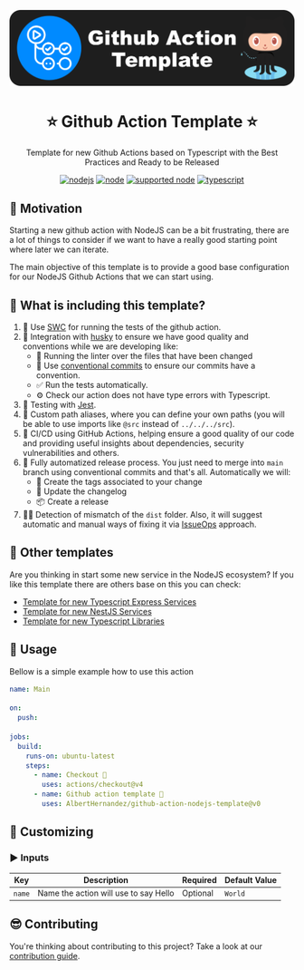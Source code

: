 <p align="center">
  <a href="https://github.com/AlbertHernandez/github-action-nodejs-template" target="blank"><img src="images/logo.png" alt="Github Actions Logo" width="512" /></a>
</p>

<h1 align="center">⭐ Github Action Template ⭐</h1>

<p align="center">
  Template for new Github Actions based on Typescript with the Best Practices and Ready to be Released
</p>

<p align="center">
  <a href="https://github.com/AlbertHernandez/github-action-nodejs-template/actions/workflows/node.yml?branch=main"><img src="https://github.com/AlbertHernandez/github-action-nodejs-template/actions/workflows/node.yml/badge.svg?branch=main" alt="nodejs"/></a>
  <a href="https://nodejs.org/docs/latest-v20.x/api/index.html"><img src="https://img.shields.io/badge/node-20.x-green.svg" alt="node"/></a>
  <a href="https://nodejs.org"><img src="https://img.shields.io/badge/supported_node-18.x_--_20.x-forestgreen.svg" alt="supported node"/></a>
  <a href="https://www.typescriptlang.org/"><img src="https://img.shields.io/badge/typescript-5.x-blue.svg" alt="typescript"/></a>
</p>

## 👀 Motivation

Starting a new github action with NodeJS can be a bit frustrating, there are a lot of things to consider if we want to have a really good starting point where later we can iterate.

The main objective of this template is to provide a good base configuration for our NodeJS Github Actions that we can start using.

## 🌟 What is including this template?

1. 👷 Use [SWC](https://swc.rs/) for running the tests of the github action.
2. 🐶 Integration with [husky](https://typicode.github.io/husky/) to ensure we have good quality and conventions while we are developing like:
   - 💅 Running the linter over the files that have been changed
   - 💬 Use [conventional commits](https://www.conventionalcommits.org/en/v1.0.0/) to ensure our commits have a convention.
   - ✅ Run the tests automatically.
   - ⚙️ Check our action does not have type errors with Typescript.
3. 🧪 Testing with [Jest](https://jestjs.io/es-ES/).
4. 📌 Custom path aliases, where you can define your own paths (you will be able to use imports like `@src` instead of `../../../src`).
5. 🚀 CI/CD using GitHub Actions, helping ensure a good quality of our code and providing useful insights about dependencies, security vulnerabilities and others.
6. 🥷 Fully automatized release process. You just need to merge into `main` branch using conventional commits and that's all. Automatically we will:
   - 📍 Create the tags associated to your change
   - 📝 Update the changelog
   - 📦 Create a release
7. 👮🏻 Detection of mismatch of the `dist` folder. Also, it will suggest automatic and manual ways of fixing it via [IssueOps](https://github.com/marketplace/actions/slash-command-dispatch) approach.

## 🤩 Other templates

Are you thinking in start some new service in the NodeJS ecosystem? If you like this template there are others base on this you can check:

- [Template for new Typescript Express Services](https://github.com/AlbertHernandez/express-typescript-service-template)
- [Template for new NestJS Services](https://github.com/AlbertHernandez/nestjs-service-template)
- [Template for new Typescript Libraries](https://github.com/AlbertHernandez/typescript-library-template)

## 👀 Usage

Bellow is a simple example how to use this action

```yaml
name: Main

on:
  push:

jobs:
  build:
    runs-on: ubuntu-latest
    steps:
      - name: Checkout 🛬
        uses: actions/checkout@v4
      - name: Github action template 🤩
        uses: AlbertHernandez/github-action-nodejs-template@v0
```

## 💅 Customizing

### ▶️ Inputs

| Key    | Description                           | Required | Default Value |
| ------ | ------------------------------------- | -------- | ------------- |
| `name` | Name the action will use to say Hello | Optional | `World`       |

## 😎 Contributing

You're thinking about contributing to this project? Take a look at our [contribution guide](docs/CONTRIBUTING.md).
